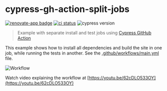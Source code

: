 # cypress-gh-action-split-jobs
[![renovate-app badge][renovate-badge]][renovate-app] [![ci status][ci image]][ci url] ![cypress version](https://img.shields.io/badge/cypress-13.15.0-brightgreen)
> Example with separate install and test jobs using [Cypress GitHub Action](https://github.com/cypress-io/github-action)

This example shows how to install all dependencies and build the site in one job, while running the tests in another. See the [.github/workflows/main.yml](./.github/workflows/main.yml) file.

![Workflow](./images/workflow.png)

Watch video explaining the workflow at [https://youtu.be/62cDLO533OY](https://youtu.be/62cDLO533OY)

[ci image]: https://github.com/bahmutov/cypress-gh-action-split-jobs/workflows/main/badge.svg?branch=main
[ci url]: https://github.com/bahmutov/cypress-gh-action-split-jobs/actions
[renovate-badge]: https://img.shields.io/badge/renovate-app-blue.svg
[renovate-app]: https://renovateapp.com/
